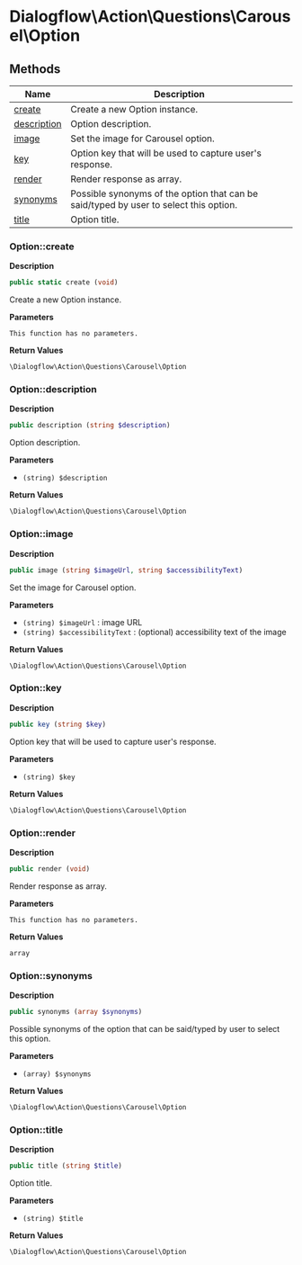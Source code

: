 # Dialogflow\Action\Questions\Carousel\Option  







## Methods

| Name | Description |
|------|-------------|
|[create](#optioncreate)|Create a new Option instance.|
|[description](#optiondescription)|Option description.|
|[image](#optionimage)|Set the image for Carousel option.|
|[key](#optionkey)|Option key that will be used to capture user's response.|
|[render](#optionrender)|Render response as array.|
|[synonyms](#optionsynonyms)|Possible synonyms of the option that can be said/typed by user to select this option.|
|[title](#optiontitle)|Option title.|




### Option::create  

**Description**

```php
public static create (void)
```

Create a new Option instance. 

 

**Parameters**

`This function has no parameters.`

**Return Values**

`\Dialogflow\Action\Questions\Carousel\Option`





### Option::description  

**Description**

```php
public description (string $description)
```

Option description. 

 

**Parameters**

* `(string) $description`

**Return Values**

`\Dialogflow\Action\Questions\Carousel\Option`





### Option::image  

**Description**

```php
public image (string $imageUrl, string $accessibilityText)
```

Set the image for Carousel option. 

 

**Parameters**

* `(string) $imageUrl`
: image URL  
* `(string) $accessibilityText`
: (optional) accessibility text of the image  

**Return Values**

`\Dialogflow\Action\Questions\Carousel\Option`





### Option::key  

**Description**

```php
public key (string $key)
```

Option key that will be used to capture user's response. 

 

**Parameters**

* `(string) $key`

**Return Values**

`\Dialogflow\Action\Questions\Carousel\Option`





### Option::render  

**Description**

```php
public render (void)
```

Render response as array. 

 

**Parameters**

`This function has no parameters.`

**Return Values**

`array`





### Option::synonyms  

**Description**

```php
public synonyms (array $synonyms)
```

Possible synonyms of the option that can be said/typed by user to select this option. 

 

**Parameters**

* `(array) $synonyms`

**Return Values**

`\Dialogflow\Action\Questions\Carousel\Option`





### Option::title  

**Description**

```php
public title (string $title)
```

Option title. 

 

**Parameters**

* `(string) $title`

**Return Values**

`\Dialogflow\Action\Questions\Carousel\Option`




